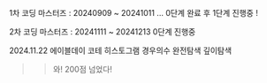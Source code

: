 1차 코딩 마스터즈 : 20240909 ~ 20241011 ...
0단계 완료 후 1단계 진행중 ! 

2차 코딩 마스터즈 : 20241111 ~ 20241213
0단계 진행중

2024.11.22
에이블데이 코테 
히스토그램 경우의수
완전탐색
깊이탐색
>> 와! 200점 넘었다!
